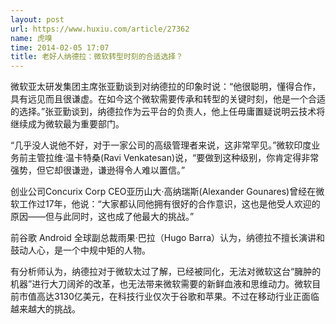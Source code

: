 ```yaml
---
layout: post
url: https://www.huxiu.com/article/27362
name: 虎嗅
time: 2014-02-05 17:07
title: 老好人纳德拉：微软转型时刻的合适选择？
---
```

微软亚太研发集团主席张亚勤谈到对纳德拉的印象时说：“他很聪明，懂得合作，具有远见而且很谦虚。在如今这个微软需要传承和转型的关键时刻，他是一个合适的选择。”张亚勤谈到，纳德拉作为云平台的负责人，他上任毋庸置疑说明云技术将继续成为微软最为重要部门。

“几乎没人说他不好，对于一家公司的高级管理者来说，这非常罕见。”微软印度业务前主管拉维·温卡特桑(Ravi Venkatesan)说，“要做到这种级别，你肯定得非常强势，但它却很谦逊，谦逊得令人难以置信。”

创业公司Concurix Corp CEO亚历山大·高纳瑞斯(Alexander Gounares)曾经在微软工作过17年，他说：“大家都认同他拥有很好的合作意识，这也是他受人欢迎的原因——但与此同时，这也成了他最大的挑战。”

前谷歌 Android 全球副总裁雨果·巴拉（Hugo Barra）认为，纳德拉不擅长演讲和鼓动人心，是一个中规中矩的人物。

有分析师认为，纳德拉对于微软太过了解，已经被同化，无法对微软这台“臃肿的机器”进行大刀阔斧的改革，也无法带来微软需要的新鲜血液和思维动力。微软目前市值高达3130亿美元，在科技行业仅次于谷歌和苹果。不过在移动行业正面临越来越大的挑战。

